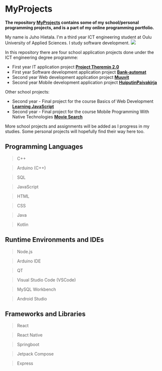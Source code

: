 # MyProjects

**The repository [MyProjects](https://github.com/JuhoHackspace/MyProjects.git) contains some of my school/personal programming projects, and is a part of my online programming portfolio.**

My name is Juho Hietala. I'm a third year ICT engineering student at Oulu University of Applied Sciences. I study software development. 
<img src = "https://oamk.fi/wp-content/uploads/2019/05/Toimistokayttoon_Suomeksi-02.png">

In this repository there are four school application projects done under the ICT engineering degree programme:
+ First year IT application project [**Project Theremin 2.0**](https://github.com/JuhoHackspace/MyProjects/tree/main/2023-Q2-Projekti%20Theremin%202.0)
+ First year Software development application project [**Bank-automat**](https://github.com/JuhoHackspace/MyProjects/tree/main/2023-Q4-ATM-pankkiautomaatti)
+ Second year Web development application project [**Muuvit**](https://github.com/JuhoHackspace/MyProjects/tree/main/2024-Q2-Muuvit)
+ Second year Mobile development application project [**HuiputinPaivakirja**](https://github.com/JuhoHackspace/MyProjects/tree/main/2025-Q4-HuiputinPaivakirja)

Other school projects:
+ Second year - Final project for the course Basics of Web Development [**Learning JavaScript**](https://github.com/JuhoHackspace/MyProjects/tree/main/Final-Project-Basics-of-Web-Development)
+ Second year - Final project for the course Mobile Programming With Native Technologies [**Movie Search**](https://github.com/JuhoHackspace/MyProjects/tree/main/Final-Project-Mobile-Programming-With-Native-Technologies)

More school projects and assignments will be added as I progress in my studies. Some personal projects will hopefully find their way here too.

## Programming Languages
> C++

> Arduino (C++)

> SQL

> JavaScript

> HTML

> CSS

> Java

> Kotlin

## Runtime Environments and IDEs
> Node.js

> Arduino IDE

> QT

> Visual Studio Code (VSCode)

> MySQL Workbench

> Android Studio

## Frameworks and Libraries
> React

> React Native 

> Springboot

> Jetpack Compose

> Express
